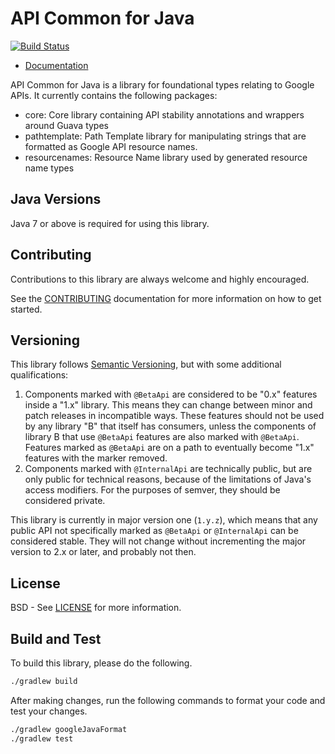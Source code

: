 API Common for Java
==============================

[![Build Status](https://travis-ci.org/googleapis/api-common-java.svg?branch=master)](https://travis-ci.org/googleapis/api-common-java)

- [Documentation](https://googleapis.dev/java/api-common/latest/index.html)

API Common for Java is a library for foundational types relating to Google
APIs. It currently contains the following packages:
- core: Core library containing API stability annotations and wrappers around
  Guava types
- pathtemplate: Path Template library for manipulating strings that are
  formatted as Google API resource names.
- resourcenames: Resource Name library used by generated resource name types

Java Versions
-------------

Java 7 or above is required for using this library.

Contributing
------------

Contributions to this library are always welcome and highly encouraged.

See the [CONTRIBUTING] documentation for more information on how to get started.

Versioning
----------

This library follows [Semantic Versioning](http://semver.org/), but with some
additional qualifications:

1. Components marked with `@BetaApi` are considered to be "0.x" features inside
   a "1.x" library. This means they can change between minor and patch releases
   in incompatible ways. These features should not be used by any library "B"
   that itself has consumers, unless the components of library B that use
   `@BetaApi` features are also marked with `@BetaApi`. Features marked as
   `@BetaApi` are on a path to eventually become "1.x" features with the marker
   removed.
1. Components marked with `@InternalApi` are technically public, but are only
   public for technical reasons, because of the limitations of Java's access
   modifiers. For the purposes of semver, they should be considered private.

This library is currently in major version one (``1.y.z``), which means that
any public API not specifically marked as `@BetaApi` or `@InternalApi` can be considered
stable. They will not change without incrementing the major version to 2.x or later,
and probably not then.

License
-------

BSD - See [LICENSE] for more information.

Build and Test
--------------
To build this library, please do the following.

```sh
./gradlew build
```

After making changes, run the following commands to format your code and test your changes.

```sh
./gradlew googleJavaFormat
./gradlew test
```

[CONTRIBUTING]:https://github.com/googleapis/api-common-java/blob/master/CONTRIBUTING.md
[LICENSE]: https://github.com/googleapis/api-common-java/blob/master/LICENSE


